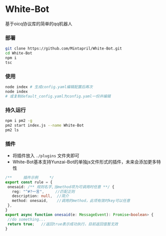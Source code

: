 # White-Bot
 基于oicq协议库的简单的qq机器人
 ### 部署
 ```bash
 git clone https://github.com/Mintapril/White-Bot.git
 cd White-Bot
 npm i
 tsc
 ```
 ### 使用
 ```bash
 node index # 生成config.yaml编辑配置后再次
 node index 
 # 或复制default_config.yaml为config.yaml一份并编辑  
 ```
 ### 持久运行
 ```bash
 npm i pm2 -g
 pm2 start index.js --name White-Bot
 pm2 ls
 ```
 ### 插件
 - 将插件放入 `./plugins` 文件夹即可
 - White-Bot基本支持Yunzai-Bot的单独js文件形式的插件，未来会添加更多特性
 ```typescript
 /**     插件示例     */
 export const rule = {
  onesaid: /** 规则名字,当method项为可调用时任意 **/ {
    reg: "^#?一言",     //匹配正则
    description: null,  //简介
    method: onesaid,    //调用的method，此项有效时key可以任意
  },
}
export async function onesaid(e: MessageEvent): Promise<boolean> {
  //do something...
  return true;   //返回true表示成功执行，目前返回值暂无效
}
```
 
 

 
 
